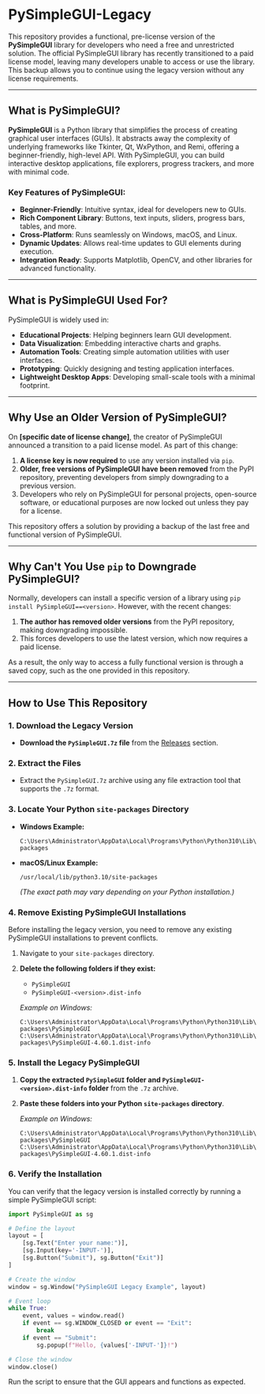 # PySimpleGUI-Legacy

This repository provides a functional, pre-license version of the **PySimpleGUI** library for developers who need a free and unrestricted solution. The official PySimpleGUI library has recently transitioned to a paid license model, leaving many developers unable to access or use the library. This backup allows you to continue using the legacy version without any license requirements.

---

## What is PySimpleGUI?

**PySimpleGUI** is a Python library that simplifies the process of creating graphical user interfaces (GUIs). It abstracts away the complexity of underlying frameworks like Tkinter, Qt, WxPython, and Remi, offering a beginner-friendly, high-level API. With PySimpleGUI, you can build interactive desktop applications, file explorers, progress trackers, and more with minimal code.

### Key Features of PySimpleGUI:
- **Beginner-Friendly**: Intuitive syntax, ideal for developers new to GUIs.
- **Rich Component Library**: Buttons, text inputs, sliders, progress bars, tables, and more.
- **Cross-Platform**: Runs seamlessly on Windows, macOS, and Linux.
- **Dynamic Updates**: Allows real-time updates to GUI elements during execution.
- **Integration Ready**: Supports Matplotlib, OpenCV, and other libraries for advanced functionality.

---

## What is PySimpleGUI Used For?

PySimpleGUI is widely used in:
- **Educational Projects**: Helping beginners learn GUI development.
- **Data Visualization**: Embedding interactive charts and graphs.
- **Automation Tools**: Creating simple automation utilities with user interfaces.
- **Prototyping**: Quickly designing and testing application interfaces.
- **Lightweight Desktop Apps**: Developing small-scale tools with a minimal footprint.

---

## Why Use an Older Version of PySimpleGUI?

On **[specific date of license change]**, the creator of PySimpleGUI announced a transition to a paid license model. As part of this change:
1. **A license key is now required** to use any version installed via `pip`.
2. **Older, free versions of PySimpleGUI have been removed** from the PyPI repository, preventing developers from simply downgrading to a previous version.
3. Developers who rely on PySimpleGUI for personal projects, open-source software, or educational purposes are now locked out unless they pay for a license.

This repository offers a solution by providing a backup of the last free and functional version of PySimpleGUI.

---

## Why Can't You Use `pip` to Downgrade PySimpleGUI?

Normally, developers can install a specific version of a library using `pip install PySimpleGUI==<version>`. However, with the recent changes:
1. **The author has removed older versions** from the PyPI repository, making downgrading impossible.
2. This forces developers to use the latest version, which now requires a paid license.

As a result, the only way to access a fully functional version is through a saved copy, such as the one provided in this repository.

---

## How to Use This Repository

### **1. Download the Legacy Version**

- **Download the `PySimpleGUI.7z` file** from the [Releases](https://github.com/CNMengHan/PySimpleGUI-Legacy/releases/tag/v4.60.4) section.

### **2. Extract the Files**

- Extract the `PySimpleGUI.7z` archive using any file extraction tool that supports the `.7z` format.

### **3. Locate Your Python `site-packages` Directory**

- **Windows Example:**
  ```
  C:\Users\Administrator\AppData\Local\Programs\Python\Python310\Lib\site-packages
  ```
- **macOS/Linux Example:**
  ```
  /usr/local/lib/python3.10/site-packages
  ```
  *(The exact path may vary depending on your Python installation.)*

### **4. Remove Existing PySimpleGUI Installations**

Before installing the legacy version, you need to remove any existing PySimpleGUI installations to prevent conflicts.

1. Navigate to your `site-packages` directory.
2. **Delete the following folders if they exist:**
   - `PySimpleGUI`
   - `PySimpleGUI-<version>.dist-info`
   
   *Example on Windows:*
   ```
   C:\Users\Administrator\AppData\Local\Programs\Python\Python310\Lib\site-packages\PySimpleGUI
   C:\Users\Administrator\AppData\Local\Programs\Python\Python310\Lib\site-packages\PySimpleGUI-4.60.1.dist-info
   ```

### **5. Install the Legacy PySimpleGUI**

1. **Copy the extracted `PySimpleGUI` folder and `PySimpleGUI-<version>.dist-info` folder** from the `.7z` archive.
2. **Paste these folders into your Python `site-packages` directory**.

   *Example on Windows:*
   ```
   C:\Users\Administrator\AppData\Local\Programs\Python\Python310\Lib\site-packages\PySimpleGUI
   C:\Users\Administrator\AppData\Local\Programs\Python\Python310\Lib\site-packages\PySimpleGUI-4.60.1.dist-info
   ```

### **6. Verify the Installation**

You can verify that the legacy version is installed correctly by running a simple PySimpleGUI script:

```python
import PySimpleGUI as sg

# Define the layout
layout = [
    [sg.Text("Enter your name:")],
    [sg.Input(key='-INPUT-')],
    [sg.Button("Submit"), sg.Button("Exit")]
]

# Create the window
window = sg.Window("PySimpleGUI Legacy Example", layout)

# Event loop
while True:
    event, values = window.read()
    if event == sg.WINDOW_CLOSED or event == "Exit":
        break
    if event == "Submit":
        sg.popup(f"Hello, {values['-INPUT-']}!")

# Close the window
window.close()
```

Run the script to ensure that the GUI appears and functions as expected.
